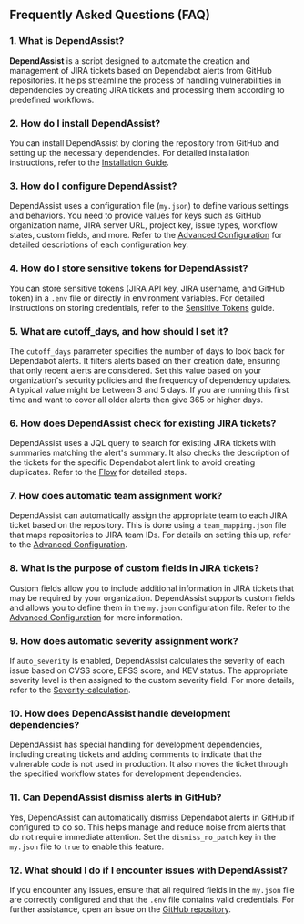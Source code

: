 ## Frequently Asked Questions (FAQ)

### 1. What is DependAssist?

**DependAssist** is a script designed to automate the creation and management of JIRA tickets based on Dependabot alerts from GitHub repositories. It helps streamline the process of handling vulnerabilities in dependencies by creating JIRA tickets and processing them according to predefined workflows.

### 2. How do I install DependAssist?

You can install DependAssist by cloning the repository from GitHub and setting up the necessary dependencies. For detailed installation instructions, refer to the [Installation Guide](Installation.md).

### 3. How do I configure DependAssist?

DependAssist uses a configuration file (`my.json`) to define various settings and behaviors. You need to provide values for keys such as GitHub organization name, JIRA server URL, project key, issue types, workflow states, custom fields, and more. Refer to the [Advanced Configuration](Advanced_configuration.md) for detailed descriptions of each configuration key.

### 4. How do I store sensitive tokens for DependAssist?

You can store sensitive tokens (JIRA API key, JIRA username, and GitHub token) in a `.env` file or directly in environment variables. For detailed instructions on storing credentials, refer to the [Sensitive Tokens](Sensitive_tokens.md) guide.

### 5. What are cutoff_days, and how should I set it?

The `cutoff_days` parameter specifies the number of days to look back for Dependabot alerts. It filters alerts based on their creation date, ensuring that only recent alerts are considered. Set this value based on your organization's security policies and the frequency of dependency updates. A typical value might be between 3 and 5 days. If you are running this first time and want to cover all older alerts then give 365 or higher days.

### 6. How does DependAssist check for existing JIRA tickets?

DependAssist uses a JQL query to search for existing JIRA tickets with summaries matching the alert's summary. It also checks the description of the tickets for the specific Dependabot alert link to avoid creating duplicates. Refer to the [Flow](detailedInformation.md) for detailed steps.

### 7. How does automatic team assignment work?

DependAssist can automatically assign the appropriate team to each JIRA ticket based on the repository. This is done using a `team_mapping.json` file that maps repositories to JIRA team IDs. For details on setting this up, refer to the [Advanced Configuration](Advanced_configuration.md).

### 8. What is the purpose of custom fields in JIRA tickets?

Custom fields allow you to include additional information in JIRA tickets that may be required by your organization. DependAssist supports custom fields and allows you to define them in the `my.json` configuration file. Refer to the [Advanced Configuration](Advanced_configuration.md) for more information.

### 9. How does automatic severity assignment work?

If `auto_severity` is enabled, DependAssist calculates the severity of each issue based on CVSS score, EPSS score, and KEV status. The appropriate severity level is then assigned to the custom severity field. For more details, refer to the [Severity-calculation](Severitycalculation.md).

### 10. How does DependAssist handle development dependencies?

DependAssist has special handling for development dependencies, including creating tickets and adding comments to indicate that the vulnerable code is not used in production. It also moves the ticket through the specified workflow states for development dependencies.

### 11. Can DependAssist dismiss alerts in GitHub?

Yes, DependAssist can automatically dismiss Dependabot alerts in GitHub if configured to do so. This helps manage and reduce noise from alerts that do not require immediate attention. Set the `dismiss_no_patch` key in the `my.json` file to `true` to enable this feature.

### 12. What should I do if I encounter issues with DependAssist?

If you encounter any issues, ensure that all required fields in the `my.json` file are correctly configured and that the `.env` file contains valid credentials. For further assistance, open an issue on the [GitHub repository](https://github.com/unstabl3/DependAssist/issues).
